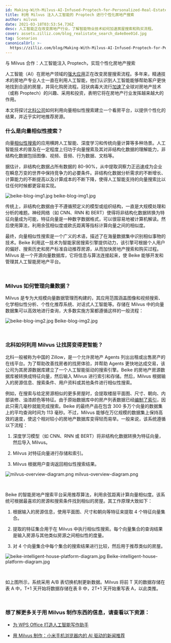 ```yaml
---
id: Making-With-Milvus-AI-Infused-Proptech-for-Personalized-Real-Estate-Search.md
title: 利用 Milvus 注入人工智能的 Proptech 进行个性化房地产搜索
author: milvus
date: 2021-03-18T03:53:54.736Z
desc: 人工智能正在改变房地产行业，了解智能物业技术如何加速房屋搜索和购买流程。
cover: assets.zilliz.com/blog_realistate_search_da4e8ee01d.jpg
tag: Scenarios
canonicalUrl: >-
  https://zilliz.com/blog/Making-With-Milvus-AI-Infused-Proptech-for-Personalized-Real-Estate-Search
---
```

<custom-h1>与 Milvus 合作：人工智能注入 Proptech，实现个性化房地产搜索</custom-h1><p>人工智能（AI）在房地产领域的<a href="https://medium.com/unstructured-data-service/the-easiest-way-to-search-among-1-billion-image-vectors-d6faf72e361f#d62b">强大应用</a>正在改变房屋搜索流程。多年来，精通技术的房地产专业人士一直在利用人工智能，他们认识到人工智能能够帮助客户更快地找到合适的房屋，并简化购房流程。冠状病毒大流行<a href="https://www.pwc.com/ca/en/industries/real-estate/emerging-trends-in-real-estate-2021/shifting-landscape-proptech.html">加速了</a>全球对房地产技术（或称 Proptech）的兴趣、采用和投资，表明它将在房地产行业发挥越来越大的作用。</p>
<p>本文将探讨<a href="https://bj.ke.com/">北科公司</a>如何利用向量相似性搜索建立一个看房平台，以提供个性化的结果，并近乎实时地推荐房源。</p>
<h3 id="What-is-vector-similarity-search" class="common-anchor-header">什么是向量相似性搜索？</h3><p>向量<a href="https://medium.com/unstructured-data-service/vector-similarity-search-hides-in-plain-view-654f8152f8ab">相似性搜索</a>的应用横跨人工智能、深度学习和传统向量计算等多种场景。人工智能技术的普及在一定程度上归功于向量搜索及其对非结构化数据的理解能力，非结构化数据包括图像、视频、音频、行为数据、文档等。</p>
<p>据估计，非结构化数据占所有数据的 80-90%，从中提取洞察力正迅速成为企业在瞬息万变的世界中保持竞争力的必要条件。非结构化数据分析需求的不断增长、计算能力的不断提高以及计算成本的不断下降，使得人工智能支持的向量搜索比以往任何时候都更容易实现。</p>
<p>
  
   <span class="img-wrapper"> <img translate="no" src="https://assets.zilliz.com/beike_blog_img1_2dc95cac08.jpg" alt="beike-blog-img1.jpg" class="doc-image" id="beike-blog-img1.jpg" />
   </span> <span class="img-wrapper"> <span>beike-blog-img1.jpg</span> </span></p>
<p>传统上，非结构化数据由于不遵循预定义的模型或组织结构，一直是大规模处理和分析的难题。神经网络（如 CNN、RNN 和 BERT）使得将非结构化数据转换为特征向量成为可能，特征向量是一种数字数据格式，可以很容易地被计算机解读。然后使用算法，利用余弦相似度或欧氏距离等指标计算向量之间的相似度。</p>
<p>最终，向量相似性搜索是一个广义的术语，描述了在海量数据集中识别相似事物的技术。Beike 利用这一技术为智能家居搜索引擎提供动力，该引擎可根据个人用户的偏好、搜索历史和房产标准自动推荐房源，从而加快房地产搜索和购买过程。Milvus 是一个开源向量数据库，它将信息与算法连接起来，使 Beike 能够开发和管理其人工智能房地产平台。</p>
<p><br/></p>
<h3 id="How-does-Milvus-manage-vector-data" class="common-anchor-header">Milvus 如何管理向量数据？</h3><p>Milvus 是专为大规模向量数据管理而构建的，其应用范围涵盖图像和视频搜索、化学相似性分析、个性化推荐系统、对话式人工智能等。存储在 Milvus 中的向量数据集可以高效地进行查询，大多数实施方案都遵循这样的一般流程：</p>
<p>
  
   <span class="img-wrapper"> <img translate="no" src="https://assets.zilliz.com/beike_blog_img2_d5abb58f95.jpg" alt="beike-blog-img2.jpg" class="doc-image" id="beike-blog-img2.jpg" />
   </span> <span class="img-wrapper"> <span>Beike-blog-img2.jpg</span> </span></p>
<p><br/></p>
<h3 id="How-does-Beike-use-Milvus-to-make-house-hunting-smarter" class="common-anchor-header">北科如何利用 Milvus 让找房变得更智能？</h3><p>北科一般被称为中国的 Zillow，是一个允许房地产 Agents 列出出租或出售房产的在线平台。为了帮助改善找房者的找房体验，并帮助 Agents 更快地达成交易，该公司为其房源数据库建立了一个人工智能驱动的搜索引擎。Beike 的房地产房源数据库被转换成特征向量，然后输入 Milvus 进行索引和存储。然后，Milvus 根据输入的房源信息、搜索条件、用户资料或其他条件进行相似性搜索。</p>
<p>例如，在搜索与给定房源相似的更多房屋时，会提取楼层平面图、尺寸、朝向、内部装修、油漆颜色等特征。由于原始数据库中的房产列表数据已经<a href="https://medium.com/unstructured-data-service/how-to-choose-an-index-in-milvus-4f3d15259212">编制了索引</a>，因此只需几毫秒就能完成搜索。Beike 的最终产品在包含 300 多万个向量的数据集上的平均查询时间为 113 毫秒。不过，Milvus 能够在万亿规模的数据集上保持高效的速度，使这个相对较小的房地产数据库变得轻而易举。一般来说，该系统遵循以下流程：</p>
<ol>
<li><p>深度学习模型（如 CNN、RNN 或 BERT）将非结构化数据转换为特征向量，然后导入 Milvus。</p></li>
<li><p>Milvus 对特征向量进行存储和索引。</p></li>
<li><p>Milvus 根据用户查询返回相似性搜索结果。</p></li>
</ol>
<p>
  
   <span class="img-wrapper"> <img translate="no" src="https://assets.zilliz.com/milvus_overview_diagram_d17cda0e47.png" alt="milvus-overview-diagram.png" class="doc-image" id="milvus-overview-diagram.png" />
   </span> <span class="img-wrapper"> <span>milvus-overview-diagram.png</span> </span></p>
<p><br/></p>
<p>Beike 的智能房地产搜索平台采用推荐算法，利用余弦距离计算向量相似度。该系统可根据最喜欢的房源和搜索条件找到相似的房屋。其工作原理大致如下：</p>
<ol>
<li><p>根据输入的房源信息，使用平面图、尺寸和朝向等特征来提取 4 个特征向量集合。</p></li>
<li><p>提取的特征集合用于在 Milvus 中执行相似性搜索。每个向量集合的查询结果是输入房源与其他类似房源之间相似性的度量。</p></li>
<li><p>对 4 个向量集合中每个集合的搜索结果进行比较，然后用于推荐类似的房屋。</p></li>
</ol>
<p>
  
   <span class="img-wrapper"> <img translate="no" src="https://assets.zilliz.com/beike_intelligent_house_platform_diagram_6e278da118.jpg" alt="beike-intelligent-house-platform-diagram.jpg" class="doc-image" id="beike-intelligent-house-platform-diagram.jpg" />
   </span> <span class="img-wrapper"> <span>Beike-intelligent-house-platform-diagram.jpg</span> </span></p>
<p><br/></p>
<p>如上图所示，系统采用 A/B 表切换机制更新数据。Milvus 将前 T 天的数据存储在表 A 中，T+1 天开始将数据存储在表 B 中，2T+1 天开始重写表 A，以此类推。</p>
<p><br/></p>
<h3 id="To-learn-more-about-making-things-with-Milvus-check-out-the-following-resources" class="common-anchor-header">想了解更多关于用 Milvus 制作东西的信息，请查看以下资源：</h3><ul>
<li><p><a href="https://zilliz.com/blog/Building-an-AI-Powered-Writing-Assistant-with-WPS-Office">为 WPS Office 打造人工智能写作助手</a></p></li>
<li><p><a href="https://zilliz.com/blog/Making-with-Milvus-AI-Powered-News-Recommendation-Inside-Xiaomi-Mobile-Browser">用 Milvus 制作：小米手机浏览器内的 AI 驱动的新闻推荐</a></p></li>
</ul>
